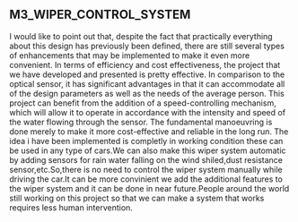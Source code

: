 ## M3_WIPER_CONTROL_SYSTEM

I would like to point out that, despite the fact that practically everything about this design has previously been defined, there are still several types of enhancements that may be implemented to make it even more convenient. In terms of efficiency and cost effectiveness, the project that we have developed and presented is pretty effective. In comparison to the optical sensor, it has significant advantages in that it can accommodate all of the design parameters as well as the needs of the average person. This project can benefit from the addition of a speed-controlling mechanism, which will allow it to operate in accordance with the intensity and speed of the water flowing through the sensor. The fundamental manoeuvring is done merely to make it more cost-effective and reliable in the long run.
The idea i have been implemented is completly in working condition these can be used in any type of cars.We can also make this wiper system automatic by adding sensors for rain water falling on the wind shiled,dust resistance sensor,etc.So,there is no need to control the wiper system manually while driving the car.It can be more convinient we add the additional features to the wiper system and it can be done in near future.People around the world still working on this project so that we can make  a system that works requires less human intervention.

